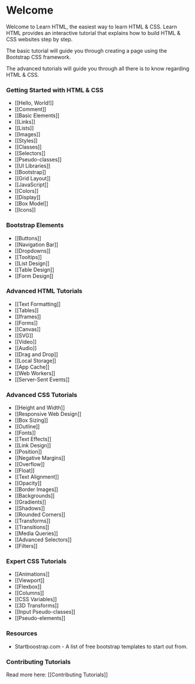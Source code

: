 # Welcome

Welcome to Learn HTML, the easiest way to learn HTML & CSS. Learn HTML provides an interactive tutorial that explains
how to build HTML & CSS websites step by step.

The basic tutorial will guide you through creating a page using the Bootstrap CSS framework.

The advanced tutorials will guide you through all there is to know regarding HTML & CSS.


### Getting Started with HTML & CSS

- [[Hello, World!]]
- [[Comment]]
- [[Basic Elements]]
- [[Links]]
- [[Lists]]
- [[Images]]
- [[Styles]]
- [[Classes]]
- [[Selectors]]
- [[Pseudo-classes]]
- [[UI Libraries]]
- [[Bootstrap]]
- [[Grid Layout]]
- [[JavaScript]]
- [[Colors]]
- [[Display]]
- [[Box Model]]
- [[Icons]]

### Bootstrap Elements
- [[Buttons]]
- [[Navigation Bar]]
- [[Dropdowns]]
- [[Tooltips]]
- [[List Design]]
- [[Table Design]]
- [[Form Design]]

### Advanced HTML Tutorials

- [[Text Formatting]]
- [[Tables]]
- [[Iframes]]
- [[Forms]]
- [[Canvas]]
- [[SVG]]
- [[Video]]
- [[Audio]]
- [[Drag and Drop]]
- [[Local Storage]]
- [[App Cache]]
- [[Web Workers]]
- [[Server-Sent Events]]

### Advanced CSS Tutorials

- [[Height and Width]]
- [[Responsive Web Design]]
- [[Box Sizing]]
- [[Outline]]
- [[Fonts]]
- [[Text Effects]]
- [[Link Design]]
- [[Position]]
- [[Negative Margins]]
- [[Overflow]]
- [[Float]]
- [[Text Alignment]]
- [[Opacity]]
- [[Border Images]]
- [[Backgrounds]]
- [[Gradients]]
- [[Shadows]]
- [[Rounded Corners]]
- [[Transforms]]
- [[Transitions]]
- [[Media Queries]]
- [[Advanced Selectors]]
- [[Filters]]

### Expert CSS Tutorials
- [[Animations]]
- [[Viewport]]
- [[Flexbox]]
- [[Columns]]
- [[CSS Variables]]
- [[3D Transforms]]
- [[Input Pseudo-classes]]
- [[Pseudo-elements]]


### Resources
- Startboostrap.com - A list of free bootstrap templates to start out from.


### Contributing Tutorials

Read more here: [[Contributing Tutorials]]
